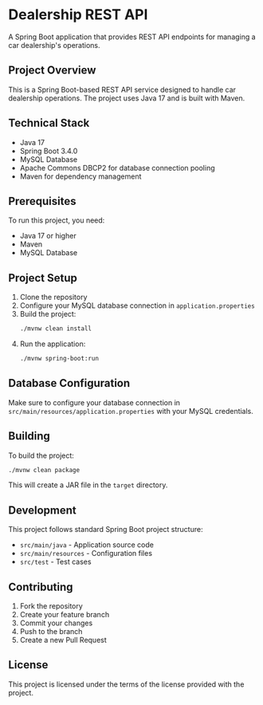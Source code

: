 # Dealership REST API

A Spring Boot application that provides REST API endpoints for managing a car dealership's operations.

## Project Overview

This is a Spring Boot-based REST API service designed to handle car dealership operations. The project uses Java 17 and is built with Maven.

## Technical Stack

- Java 17
- Spring Boot 3.4.0
- MySQL Database
- Apache Commons DBCP2 for database connection pooling
- Maven for dependency management

## Prerequisites

To run this project, you need:

- Java 17 or higher
- Maven
- MySQL Database

## Project Setup

1. Clone the repository
2. Configure your MySQL database connection in `application.properties`
3. Build the project:
   ```bash
   ./mvnw clean install
   ```
4. Run the application:
   ```bash
   ./mvnw spring-boot:run
   ```

## Database Configuration

Make sure to configure your database connection in `src/main/resources/application.properties` with your MySQL credentials.

## Building

To build the project:

```bash
./mvnw clean package
```

This will create a JAR file in the `target` directory.

## Development

This project follows standard Spring Boot project structure:

- `src/main/java` - Application source code
- `src/main/resources` - Configuration files
- `src/test` - Test cases

## Contributing

1. Fork the repository
2. Create your feature branch
3. Commit your changes
4. Push to the branch
5. Create a new Pull Request

## License

This project is licensed under the terms of the license provided with the project.
